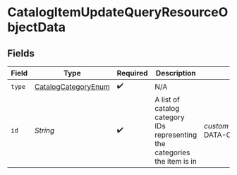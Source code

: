 # CatalogItemUpdateQueryResourceObjectData


## Fields

| Field                                                                     | Type                                                                      | Required                                                                  | Description                                                               | Example                                                                   |
| ------------------------------------------------------------------------- | ------------------------------------------------------------------------- | ------------------------------------------------------------------------- | ------------------------------------------------------------------------- | ------------------------------------------------------------------------- |
| `type`                                                                    | [CatalogCategoryEnum](../../models/components/CatalogCategoryEnum.md)     | :heavy_check_mark:                                                        | N/A                                                                       |                                                                           |
| `id`                                                                      | *String*                                                                  | :heavy_check_mark:                                                        | A list of catalog category IDs representing the categories the item is in | $custom:::$default:::SAMPLE-DATA-CATEGORY-APPAREL                         |